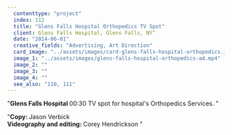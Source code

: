 ```yaml
---
  contenttype: "project"
  index: 112
  title: "Glens Falls Hospital Orthopedics TV Spot"
  client: Glens Falls Hospital, Glens Falls, NY"
  date: "2014-06-01"
  creative_fields: "Advertising, Art Direction"
  card_image: "../assets/images/card-glens-falls-hospital-orthopedics.jpg"
  image_1: "../assets/images/glens-falls-hospital-orthopedics-ad.mp4"
  image_2: ""
  image_3: ""
  image_4: ""
  see_also: "110, 111"
---
```


<p className=copy_A>"<strong>Glens Falls Hospital </strong> 00:30 TV spot for hospital's Orthopedics Services.
"</p>
<p className=copy_B>"<strong>Copy: </strong> Jason Verbick </br>
<strong>Videography and editing:  </strong> Corey Hendrickson
"</p>
<p className=copy_C></p>
<p className=copy_D></p>
